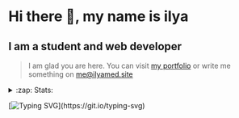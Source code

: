 # Hi there 👋, my name is ilya
## I am a student and web developer
<!-- ![I am a student and web developer](https://i.pinimg.com/originals/b9/ba/44/b9ba446cca2bb06ff1a8d49fd46581ed.jpg) -->

>I am glad you are here. You can visit [my portfolio](https://ilyamed.site/) or write me something on me@ilyamed.site 

<!-- - 🔭 I’m currently working on some pet projects
- 🤔 I’m looking for help with design...
- 🥅 2022 Goals: Find a job
- 💬 Ask me about my favourite movies 
 -->
 
<details>
  <summary>:zap: Stats:</summary>
<p><!-- https://github.com/anmol098/waka-readme-stats -->
  
![Profile Views](https://komarev.com/ghpvc/?username=Terro216&color=blueviolet)

<!--START_SECTION:waka-->
![Code Time](http://img.shields.io/badge/Code%20Time-289%20hrs%2034%20mins-blue)

**🐱 My GitHub Data** 

> 🏆 263 Contributions in the Year 2022
 > 
> 📦 128.3 kB Used in GitHub's Storage 
 > 
> 💼 Opted to Hire
 > 
> 📜 13 Public Repositories 
 > 
> 🔑 2 Private Repositories  
 > 
**I'm a Night 🦉** 

```text
🌞 Morning    39 commits     ██░░░░░░░░░░░░░░░░░░░░░░░   10.03% 
🌆 Daytime    65 commits     ████░░░░░░░░░░░░░░░░░░░░░   16.71% 
🌃 Evening    166 commits    ██████████░░░░░░░░░░░░░░░   42.67% 
🌙 Night      119 commits    ███████░░░░░░░░░░░░░░░░░░   30.59%

```


📊 **This Week I Spent My Time On** 

```text
⌚︎ Time Zone: Europe/Moscow

💬 Programming Languages: 
JavaScript               7 hrs 45 mins       ████████████████░░░░░░░░░   67.14% 
C++                      3 hrs 31 mins       ███████░░░░░░░░░░░░░░░░░░   30.54% 
CMake                    15 mins             ░░░░░░░░░░░░░░░░░░░░░░░░░   2.21% 
ObjectiveC               0 secs              ░░░░░░░░░░░░░░░░░░░░░░░░░   0.11%

🔥 Editors: 
VS Code                  7 hrs 45 mins       ████████████████░░░░░░░░░   67.14% 
CLion                    3 hrs 47 mins       ████████░░░░░░░░░░░░░░░░░   32.86%

🐱‍💻 Projects: 
ITLab-Projects-Front     7 hrs 45 mins       ████████████████░░░░░░░░░   67.14% 
siaod                    3 hrs 47 mins       ████████░░░░░░░░░░░░░░░░░   32.86% 
mirea_siaod              0 secs              ░░░░░░░░░░░░░░░░░░░░░░░░░   0.0% 
LightEditProject         0 secs              ░░░░░░░░░░░░░░░░░░░░░░░░░   0.0%

```


 Last Updated on 21/05/2022 18:46:57 UTC
<!--END_SECTION:waka-->
  
![GitHub stats](https://github-readme-stats.vercel.app/api?username=Terro216&show_icons=true&theme=darcula)  
</p>
</details>

[![Typing SVG](https://readme-typing-svg.herokuapp.com?color=%23204829&duration=7000&lines=Wake+up%2C+Neo...)](https://git.io/typing-svg)
